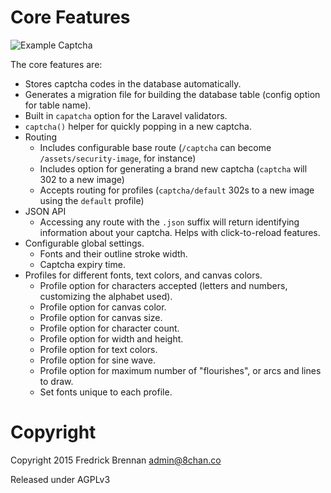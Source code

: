 # Core Features

![Example Captcha](https://cloud.githubusercontent.com/assets/9262991/10121734/304a129a-652d-11e5-8405-8702ba0dc924.png)

The core features are:

- Stores captcha codes in the database automatically.
- Generates a migration file for building the database table (config option for table name).
- Built in `capatcha` option for the Laravel validators.
- `captcha()` helper for quickly popping in a new captcha.
- Routing
  - Includes configurable base route (`/captcha` can become `/assets/security-image`, for instance)
  - Includes option for generating a brand new captcha (`captcha` will 302 to a new image)
  - Accepts routing for profiles (`captcha/default` 302s to a new image using the `default` profile)
- JSON API
  - Accessing any route with the `.json` suffix will return identifying information about your captcha. Helps with click-to-reload features.
- Configurable global settings.
  - Fonts and their outline stroke width.
  - Captcha expiry time.
- Profiles for different fonts, text colors, and canvas colors.
  - Profile option for characters accepted (letters and numbers, customizing the alphabet used).
  - Profile option for canvas color.
  - Profile option for canvas size.
  - Profile option for character count.
  - Profile option for width and height.
  - Profile option for text colors.
  - Profile option for sine wave.
  - Profile option for maximum number of "flourishes", or arcs and lines to draw.
  - Set fonts unique to each profile.

# Copyright
Copyright 2015 Fredrick Brennan <admin@8chan.co>

Released under AGPLv3
